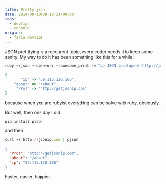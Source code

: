 ```yaml
---
title: Pretty json
date: 2014-09-10T09:10:31+08:00
tags:
  - devtips
  - console
origins:
  - faria devtips
---
```

JSON prettifying is a reccurent topic, every coder needs it to keep some sanity. My way to do it has been something like this for a while:

```ruby
ruby -rjson -ropen-uri -rawesome_print -e "ap JSON.load(open('http://jsonip.com/'))"
```

```ruby
{
       "ip" => "59.115.120.166",
    "about" => "/about",
     "Pro!" => "http://getjsonip.com"
}
```

because when you are rubyist everything can be solve with ruby, obviously.

But well, then one day I did 

    pip install pjson

and then

```ruby
curl -s http://jsonip.com | pjson
```
```json
{
  "Pro!": "http://getjsonip.com",
  "about": "/about",
  "ip": "59.115.120.166"
}
```

Faster, easier, happier.
